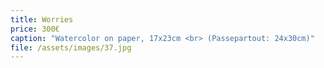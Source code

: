 ```yaml
---
title: Worries
price: 300€
caption: "Watercolor on paper, 17x23cm <br> (Passepartout: 24x30cm)"  
file: /assets/images/37.jpg
---
```

